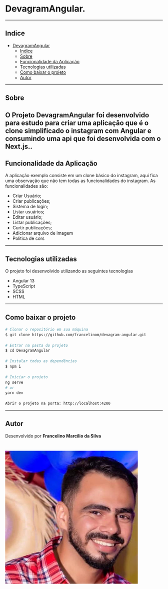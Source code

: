 # DevagramAngular.

---

## Indice

- [DevagramAngular](#DevagramAngular)
  - [Indice](#indice)
  - [Sobre](#sobre)
  - [Funcionalidade da Aplicação](#funcionalidade-da-aplicação)
  - [Tecnologias utilizadas](#tecnologias-utilizadas)
  - [Como baixar o projeto](#como-baixar-o-projeto)
  - [Autor](#autor)
  
---

## Sobre

O Projeto **DevagramAngular** foi desenvolvido para estudo para criar uma aplicação que é o clone simplificado o instagram com Angular e consumindo uma api que foi desenvolvida com o Next.js..
---

## Funcionalidade da Aplicação

A aplicação exemplo consiste em um clone básico do instagram, aqui fica uma observação que não tem todas as funcionalidades do instagram. As funcionalidades são:
- Criar Usuário;
- Criar publicações;
- Sistema de login;
- Listar usuários;
- Editar usuário;
- Listar publicações;
- Curtir publicações;
- Adicionar arquivo de imagem
- Politica de cors

---
## Tecnologias utilizadas 

O projeto foi desenvolvido utilizando as seguintes tecnologias
- Angular 13
- TypeScript
- SCSS
- HTML

---

## Como baixar o projeto

```bash
# Clonar o repositório em sua máquina 
$ git clone https://github.com/francelinom/devagram-angular.git

# Entrar na pasta do projeto 
$ cd DevagramAngular

# Instalar todas as dependências 
$ npm i

# Iniciar o projeto 
ng serve
# or
yarn dev

Abrir o projeto na porta: http://localhost:4200
```

---
## Autor

Desenvolvido por **Francelino Marcílio da Silva** 
<h1>
  <img src="src/assets/imagens/eumesmo.jpg">
</h1>

